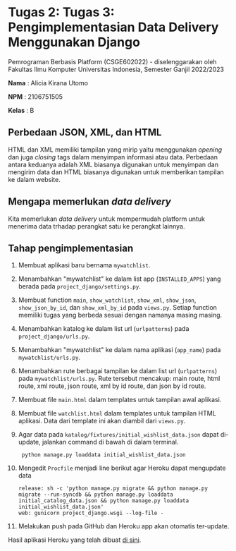 # Tugas 2: Tugas 3: Pengimplementasian Data Delivery Menggunakan Django

Pemrograman Berbasis Platform (CSGE602022) - diselenggarakan oleh Fakultas Ilmu Komputer Universitas Indonesia, Semester Ganjil 2022/2023

**Nama**  : Alicia Kirana Utomo

**NPM**   : 2106751505

**Kelas** : B

## Perbedaan JSON, XML, dan HTML

HTML dan XML memiliki tampilan yang mirip yaitu menggunakan *opening* dan juga *closing* tags dalam menyimpan informasi atau data. Perbedaan antara keduanya adalah XML biasanya digunakan untuk menyimpan dan mengirim data dan HTML biasanya digunakan untuk memberikan tampilan ke dalam website.

## Mengapa memerlukan *data delivery*

Kita memerlukan *data delivery* untuk mempermudah platform untuk menerima data trhadap perangkat satu ke perangkat lainnya.

## Tahap pengimplementasian

1. Membuat aplikasi baru bernama `mywatchlist`.

2. Menambahkan "mywatchlist" ke dalam list app (`INSTALLED_APPS`) yang berada pada `project_django/settings.py`.

3. Membuat function `main`, `show_watchlist`, `show_xml`, `show_json`, `show_json_by_id`, dan `show_xml_by_id` pada `views.py`. Setiap function memiliki tugas yang berbeda sesuai dengan namanya masing masing.

4. Menambahkan katalog ke dalam list url (`urlpatterns`) pada `project_django/urls.py`.

5. Menambahkan "mywatchlist" ke dalam nama aplikasi (`app_name`) pada `mywatchlist/urls.py`.

6. Menambahkan rute berbagai tampilan ke dalam list url (`urlpatterns`) pada `mywatchlist/urls.py`. Rute tersebut mencakup: main route, html route, xml route, json route, xml by id route, dan json by id route.

7. Membuat file `main.html` dalam templates untuk tampilan awal aplikasi.

8. Membuat file `watchlist.html` dalam templates untuk tampilan HTML aplikasi. Data dari template ini akan diambil dari `views.py`.

9. Agar data pada `katalog/fixtures/initial_wishlist_data.json` dapat di-update, jalankan command di bawah di dalam terminal.

        python manage.py loaddata initial_wishlist_data.json

10. Mengedit `Procfile` menjadi line berikut agar Heroku dapat mengupdate data

    ```
    release: sh -c 'python manage.py migrate && python manage.py migrate --run-syncdb && python manage.py loaddata initial_catalog_data.json && python manage.py loaddata initial_wishlist_data.json'
    web: gunicorn project_django.wsgi --log-file -
    ```
11. Melakukan push pada GitHub dan Heroku app akan otomatis ter-update.

Hasil aplikasi Heroku yang telah dibuat [di sini](https://tugas-1-pbp.herokuapp.com/mywatchlist/).